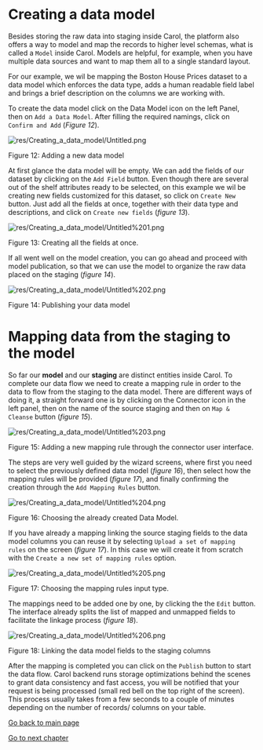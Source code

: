 # Creating a data model

Besides storing the raw data into staging inside Carol, the platform also offers a way to model and map the records to higher level schemas, what is called a `Model` inside Carol. Models are helpful, for example, when you have multiple data sources and want to map them all to a single standard layout.

For our example, we wil be mapping the Boston House Prices dataset to a data model which enforces the data type, adds a human readable field label and brings a brief description on the columns we are working with.

To create the data model click on the Data Model icon on the left Panel, then on `Add a Data Model`. After filling the required namings, click on `Confirm and Add` (*Figure 12*).

![res/Creating_a_data_model/Untitled.png](res/Creating_a_data_model/Untitled.png)

Figure 12: Adding a new data model

At first glance the data model will be empty. We can add the fields of our dataset by clicking on the `Add Field` button. Even though there are several out of the shelf attributes ready to be selected, on this example we wil be creating new fields customized for this dataset,  so click on `Create New` button. Just add all the fields at once, together with their data type and descriptions, and click on `Create new fields` (*figure 13*).

![res/Creating_a_data_model/Untitled%201.png](res/Creating_a_data_model/Untitled%201.png)

Figure 13: Creating all the fields at once.

If all went well on the model creation, you can go ahead and proceed with model publication, so that we can use the model to organize the raw data placed on the staging (*figure 14*).

![res/Creating_a_data_model/Untitled%202.png](res/Creating_a_data_model/Untitled%202.png)

Figure 14: Publishing your data model

# Mapping data from the staging to the model

So far our **model** and our **staging** are distinct entities inside Carol. To complete our data flow we need to create a mapping rule in order to the data to flow from the staging to the data model. There are different ways of doing it, a straight forward one is by clicking on the Connector icon in the left panel, then on the name of the source staging and then on `Map & Cleanse` button (*figure 15*).

![res/Creating_a_data_model/Untitled%203.png](res/Creating_a_data_model/Untitled%203.png)

Figure 15: Adding a new mapping rule through the connector user interface.

The steps are very well guided by the wizard screens, where first you need to select the previously defined data model (*figure 16*), then select how the mapping rules will be provided (*figure 17*), and finally confirming the creation through the `Add Mapping Rules` button. 

![res/Creating_a_data_model/Untitled%204.png](res/Creating_a_data_model/Untitled%204.png)

Figure 16: Choosing the already created Data Model.

If you have already a mapping linking the source staging fields to the data model columns you can reuse it by selecting `Upload a set of mapping rules` on the screen (*figure 17*). In this case we will create it from scratch with the `Create a new set of mapping rules` option.

![res/Creating_a_data_model/Untitled%205.png](res/Creating_a_data_model/Untitled%205.png)

Figure 17: Choosing the mapping rules input type.

The mappings need to be added one by one, by clicking the the `Edit` button. The interface already splits the list of mapped and unmapped fields to facilitate the linkage process (*figure 18*).

![res/Creating_a_data_model/Untitled%206.png](res/Creating_a_data_model/Untitled%206.png)

Figure 18: Linking the data model fields to the staging columns

After the mapping is completed you can click on the `Publish` button to start the data flow. Carol backend runs storage optimizations behind the scenes to grant data consistency and fast access, you will be notified that your request is being processed (small red bell on the top right of the screen). This process usually takes from a few seconds to a couple of minutes depending on the number of records/ columns on your table.

[Go back to main page](../../)

[Go to next chapter](../ch4_basic_batchapp/)
